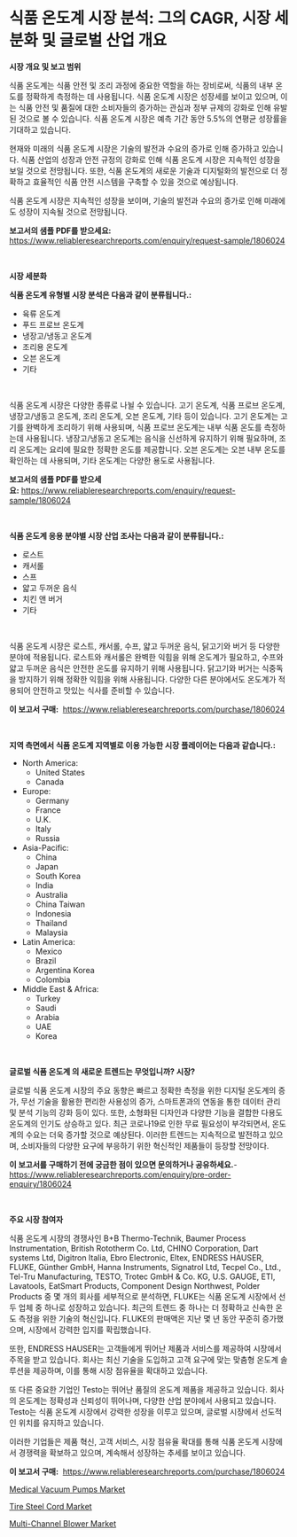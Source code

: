 <p><h1>식품 온도계 시장 분석: 그의 CAGR, 시장 세분화 및 글로벌 산업 개요</h1></p><p><strong>시장 개요 및 보고 범위</strong></p>
<p><p>식품 온도계는 식품 안전 및 조리 과정에 중요한 역할을 하는 장비로써, 식품의 내부 온도를 정확하게 측정하는 데 사용됩니다. 식품 온도계 시장은 성장세를 보이고 있으며, 이는 식품 안전 및 품질에 대한 소비자들의 증가하는 관심과 정부 규제의 강화로 인해 유발된 것으로 볼 수 있습니다. 식품 온도계 시장은 예측 기간 동안 5.5%의 연평균 성장률을 기대하고 있습니다.</p><p>현재와 미래의 식품 온도계 시장은 기술의 발전과 수요의 증가로 인해 증가하고 있습니다. 식품 산업의 성장과 안전 규정의 강화로 인해 식품 온도계 시장은 지속적인 성장을 보일 것으로 전망됩니다. 또한, 식품 온도계의 새로운 기술과 디지털화의 발전으로 더 정확하고 효율적인 식품 안전 시스템을 구축할 수 있을 것으로 예상됩니다.</p><p>식품 온도계 시장은 지속적인 성장을 보이며, 기술의 발전과 수요의 증가로 인해 미래에도 성장이 지속될 것으로 전망됩니다.</p></p>
<p><strong>보고서의 샘플 PDF를 받으세요:</strong> <a href="https://www.reliableresearchreports.com/enquiry/request-sample/1806024">https://www.reliableresearchreports.com/enquiry/request-sample/1806024</a></p>
<p>&nbsp;</p>
<p><strong>시장 세분화</strong></p>
<p><strong>식품 온도계 유형별 시장 분석은 다음과 같이 분류됩니다.:</strong></p>
<p><ul><li>육류 온도계</li><li>푸드 프로브 온도계</li><li>냉장고/냉동고 온도계</li><li>조리용 온도계</li><li>오븐 온도계</li><li>기타</li></ul></p>
<p>&nbsp;</p>
<p><p>식품 온도계 시장은 다양한 종류로 나뉠 수 있습니다. 고기 온도계, 식품 프로브 온도계, 냉장고/냉동고 온도계, 조리 온도계, 오븐 온도계, 기타 등이 있습니다. 고기 온도계는 고기를 완벽하게 조리하기 위해 사용되며, 식품 프로브 온도계는 내부 식품 온도를 측정하는데 사용됩니다. 냉장고/냉동고 온도계는 음식을 신선하게 유지하기 위해 필요하며, 조리 온도계는 요리에 필요한 정확한 온도를 제공합니다. 오븐 온도계는 오븐 내부 온도를 확인하는 데 사용되며, 기타 온도계는 다양한 용도로 사용됩니다.</p></p>
<p><strong>보고서의 샘플 PDF를 받으세요:</strong>&nbsp;<a href="https://www.reliableresearchreports.com/enquiry/request-sample/1806024">https://www.reliableresearchreports.com/enquiry/request-sample/1806024</a></p>
<p>&nbsp;</p>
<p><strong> 식품 온도계 응용 분야별 시장 산업 조사는 다음과 같이 분류됩니다.:</strong></p>
<p><ul><li>로스트</li><li>캐서롤</li><li>스프</li><li>얇고 두꺼운 음식</li><li>치킨 앤 버거</li><li>기타</li></ul></p>
<p>&nbsp;</p>
<p><p>식품 온도계 시장은 로스트, 캐서롤, 수프, 얇고 두꺼운 음식, 닭고기와 버거 등 다양한 분야에 적용됩니다. 로스트와 캐서롤은 완벽한 익힘을 위해 온도계가 필요하고, 수프와 얇고 두꺼운 음식은 안전한 온도를 유지하기 위해 사용됩니다. 닭고기와 버거는 식중독을 방지하기 위해 정확한 익힘을 위해 사용됩니다. 다양한 다른 분야에서도 온도계가 적용되어 안전하고 맛있는 식사를 준비할 수 있습니다.</p></p>
<p><strong>이 보고서 구매:</strong>&nbsp; <a href="https://www.reliableresearchreports.com/purchase/1806024">https://www.reliableresearchreports.com/purchase/1806024</a></p>
<p>&nbsp;</p>
<p><strong>지역 측면에서 식품 온도계 지역별로 이용 가능한 시장 플레이어는 다음과 같습니다.:</strong></p>
<p><ul>
    <li>
        North America:
        <ul>
            <li>United States</li>
            <li>Canada</li>
        </ul>
    </li>
    <li>
        Europe:
        <ul>
            <li>Germany</li>
            <li>France</li>
            <li>U.K.</li>
            <li>Italy</li>
            <li>Russia</li>
        </ul>
    </li>
    <li>
        Asia-Pacific:
        <ul>
            <li>China</li>
            <li>Japan</li>
            <li>South Korea</li>
            <li>India</li>
            <li>Australia</li>
            <li>China Taiwan</li>
            <li>Indonesia</li>
            <li>Thailand</li>
            <li>Malaysia</li>
        </ul>
    </li>
    <li>
        Latin America:
        <ul>
            <li>Mexico</li>
            <li>Brazil</li>
            <li>Argentina Korea</li>
            <li>Colombia</li>
        </ul>
    </li>
    <li>
        Middle East & Africa:
        <ul>
            <li>Turkey</li>
            <li>Saudi</li>
            <li>Arabia</li>
            <li>UAE</li>
            <li>Korea</li>
        </ul>
    </li>
    </ul></p>
<p>&nbsp;</p>
<p><strong>글로벌 식품 온도계 의 새로운 트렌드는 무엇입니까? 시장?</strong></p>
<p><p>글로벌 식품 온도계 시장의 주요 동향은 빠르고 정확한 측정을 위한 디지털 온도계의 증가, 무선 기술을 활용한 편리한 사용성의 증가, 스마트폰과의 연동을 통한 데이터 관리 및 분석 기능의 강화 등이 있다. 또한, 소형화된 디자인과 다양한 기능을 결합한 다용도 온도계의 인기도 상승하고 있다. 최근 코로나19로 인한 무료 필요성이 부각되면서, 온도계의 수요는 더욱 증가할 것으로 예상된다. 이러한 트렌드는 지속적으로 발전하고 있으며, 소비자들의 다양한 요구에 부응하기 위한 혁신적인 제품들이 등장할 전망이다.</p></p>
<p><strong>이 보고서를 구매하기 전에 궁금한 점이 있으면 문의하거나 공유하세요.</strong>- <a href="https://www.reliableresearchreports.com/enquiry/pre-order-enquiry/1806024">https://www.reliableresearchreports.com/enquiry/pre-order-enquiry/1806024</a></p>
<p>&nbsp;</p>
<p><strong>주요 시장 참여자</strong></p>
<p><p>식품 온도계 시장의 경쟁사인 B+B Thermo-Technik, Baumer Process Instrumentation, British Rototherm Co. Ltd, CHINO Corporation, Dart systems Ltd, Digitron Italia, Ebro Electronic, Eltex, ENDRESS HAUSER, FLUKE, Günther GmbH, Hanna Instruments, Signatrol Ltd, Tecpel Co., Ltd., Tel-Tru Manufacturing, TESTO, Trotec GmbH & Co. KG, U.S. GAUGE, ETI, Lavatools, EatSmart Products, Component Design Northwest, Polder Products 중 몇 개의 회사를 세부적으로 분석하면, FLUKE는 식품 온도계 시장에서 선두 업체 중 하나로 성장하고 있습니다. 최근의 트렌드 중 하나는 더 정확하고 신속한 온도 측정을 위한 기술의 혁신입니다. FLUKE의 판매액은 지난 몇 년 동안 꾸준히 증가했으며, 시장에서 강력한 입지를 확립했습니다.</p><p>또한, ENDRESS HAUSER는 고객들에게 뛰어난 제품과 서비스를 제공하여 시장에서 주목을 받고 있습니다. 회사는 최신 기술을 도입하고 고객 요구에 맞는 맞춤형 온도계 솔루션을 제공하며, 이를 통해 시장 점유율을 확대하고 있습니다.</p><p>또 다른 중요한 기업인 Testo는 뛰어난 품질의 온도계 제품을 제공하고 있습니다. 회사의 온도계는 정확성과 신뢰성이 뛰어나며, 다양한 산업 분야에서 사용되고 있습니다. Testo는 식품 온도계 시장에서 강력한 성장을 이루고 있으며, 글로벌 시장에서 선도적인 위치를 유지하고 있습니다.</p><p>이러한 기업들은 제품 혁신, 고객 서비스, 시장 점유율 확대를 통해 식품 온도계 시장에서 경쟁력을 확보하고 있으며, 계속해서 성장하는 추세를 보이고 있습니다.</p></p>
<p><strong>이 보고서 구매:</strong>&nbsp;&nbsp;<a href="https://www.reliableresearchreports.com/purchase/1806024">https://www.reliableresearchreports.com/purchase/1806024</a></p>
<p><p><a href="https://view.publitas.com/reportprime-1/medical-vacuum-pumps-market-provides-a-comprehensive-analysis-including-a-macro-overview-of-the-market-as-well-as-micro-details-such-as-market-size-and-competitive-landscape/">Medical Vacuum Pumps Market</a></p><p><a href="https://github.com/Hazelklievgspy6vdcsmu106w/Market-Research-Report-List-1/blob/main/tire-steel-cord-market.md">Tire Steel Cord Market</a></p><p><a href="https://view.publitas.com/reportprime-1/multi-channel-blower-market-size-and-examines-its-market-scope-with-a-primary-focus-on-growth-opportunities-and-forecasted-trends-spanning-from-2023-to-2030/">Multi-Channel Blower Market</a></p></p>
